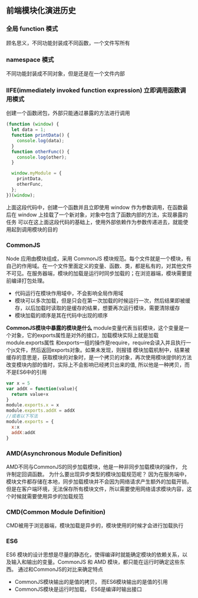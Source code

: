 ## 前端模块化演进历史

### 全局 function 模式

顾名思义，不同功能封装成不同函数，一个文件写所有

### namespace 模式

不同功能封装成不同对象，但是还是在一个文件内部

### IIFE(immediately invoked function expression) 立即调用函数调用模式

创建一个函数闭包，外部只能通过暴露的方法进行调用

```js
(function (window) {
  let data = 1;
  function printData() {
    console.log(data);
  }
  function otherFunc() {
    console.log(other);
  }

  window.myModule = {
    printData,
    otherFunc,
  };
})(window);
```

上面这段代码中，创建一个函数并且立即使用 window 作为参数调用，在函数最后在 window 上挂载了一个新对象，对象中包含了函数内部的方法，实现暴露的任务
可以在这上面这段代码的基础上，使用外部依赖作为参数传递进去，就能使用起到调用模块的目的

### CommonJS

Node 应用由模块组成，采用 CommonJS 模块规范。每个文件就是一个模块，有自己的作用域。在一个文件里面定义的变量、函数、类，都是私有的，对其他文件不可见。在服务器端，模块的加载是运行时同步加载的；在浏览器端，模块需要提前编译打包处理。
- 代码运行在模块作用域中，不会影响全局作用域
- 模块可以多次加载，但是只会在第一次加载的时候运行一次，然后结果即被缓存，以后加载时读取的是缓存的结果，想要再次运行模块，需要清除缓存
- 模块加载的顺序是其在代码中出现的顺序

**CommonJS模块中暴露的模块是什么**
module变量代表当前模块，这个变量是一个对象，它的exports属性是对外的接口，加载模块实际上就是加载module.exports属性
和exports一组的操作是require，require会读入并且执行一个js文件，然后返回exports对象。如果未发现，则报错
模块加载机制中，结果被缓存的意思是，获取模块的对象时，是一个拷贝的对象，再次使用模块提供的方法改变模块内部的值时，实际上不会影响已经拷贝出来的值, 所以他是一种拷贝，而不是ES6中的引用
```js
var x = 5
var addX = function(value){
  return value+x
}
module.exports.x = x
module.exports.addX = addX
//或者以下写法
module.exports = {
  x:x
  addX:addX
}
```

### AMD(Asynchronous Module Definition)
AMD不同与CommonJS的同步加载模块，他是一种非同步加载模块的操作， 允许制定回调函数。
为什么要出现异步类型的模块加载规范呢？
因为在服务端中，模块文件都存储在本地，同步加载模块并不会因为网络请求产生额外的加载开销，但是在客户端环境，无法保存所有模块文件，所以需要使用网络请求模块内容，这个时候就需要使用异步的加载规范

### CMD(Common Module Definition)
CMD被用于浏览器端，模块加载是异步的，模块使用的时候才会进行加载执行

### ES6
ES6 模块的设计思想是尽量的静态化，使得编译时就能确定模块的依赖关系，以及输入和输出的变量。CommonJS 和 AMD 模块，都只能在运行时确定这些东西。
通过和CommonJS的对比来确定特点
- CommonJS模块输出的是值的拷贝， 而ES6模块输出的是值的引用
- CommonJS模块是运行时加载，  ES6是编译时输出接口